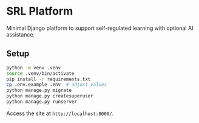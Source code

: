 # SRL Platform

Minimal Django platform to support self-regulated learning with optional AI assistance.

## Setup

```bash
python -m venv .venv
source .venv/bin/activate
pip install -r requirements.txt
cp .env.example .env  # adjust values
python manage.py migrate
python manage.py createsuperuser
python manage.py runserver
```

Access the site at `http://localhost:8000/`.
